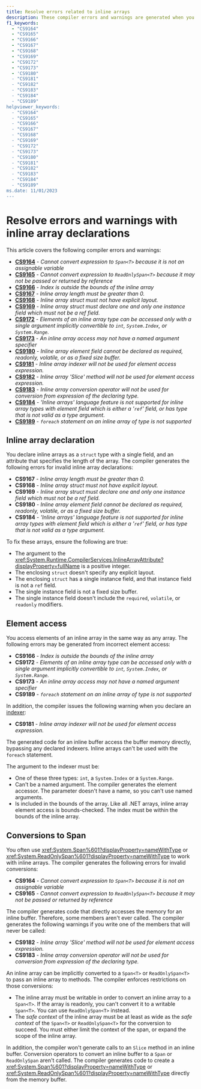 ```yaml
---
title: Resolve errors related to inline arrays
description: These compiler errors and warnings are generated when you create an inline array struct that is invalid. This article helps you diagnose and fix those issues.
f1_keywords:
  - "CS9164"
  - "CS9165"
  - "CS9166"
  - "CS9167"
  - "CS9168"
  - "CS9169"
  - "CS9172"
  - "CS9173"
  - 'CS9180"
  - "CS9181"
  - "CS9182"
  - "CS9183"
  - "CS9184"
  - "CS9189"
helpviewer_keywords:
  - "CS9164"
  - "CS9165"
  - "CS9166"
  - "CS9167"
  - "CS9168"
  - "CS9169"
  - "CS9172"
  - "CS9173"
  - "CS9180"
  - "CS9181"
  - "CS9182"
  - "CS9183"
  - "CS9184"
  - "CS9189"
ms.date: 11/01/2023
---
```

# Resolve errors and warnings with inline array declarations

This article covers the following compiler errors and warnings:

<!-- The text in this list generates issues for Acrolinx, because they don't use contractions.
That's by design. The text closely matches the text of the compiler error / warning for SEO purposes.
 -->
- [**CS9164**](#conversions-to-span) - *Cannot convert expression to `Span<T>` because it is not an assignable variable*
- [**CS9165**](#conversions-to-span) - *Cannot convert expression to `ReadOnlySpan<T>` because it may not be passed or returned by reference*
- [**CS9166**](#element-access) - *Index is outside the bounds of the inline array*
- [**CS9167**](#inline-array-declaration) - *Inline array length must be greater than 0.*
- [**CS9168**](#inline-array-declaration) - *Inline array struct must not have explicit layout.*
- [**CS9169**](#inline-array-declaration) - *Inline array struct must declare one and only one instance field which must not be a ref field.*
- [**CS9172**](#element-access) - *Elements of an inline array type can be accessed only with a single argument implicitly convertible to `int`, `System.Index`, or `System.Range`.*
- [**CS9173**](#element-access) - *An inline array access may not have a named argument specifier*
- [**CS9180**](#inline-array-declaration) - *Inline array element field cannot be declared as required, readonly, volatile, or as a fixed size buffer.*
- [**CS9181**](#element-access) - *Inline array indexer will not be used for element access expression.*
- [**CS9182**](#conversions-to-span) - *Inline array 'Slice' method will not be used for element access expression.*
- [**CS9183**](#conversions-to-span) - *Inline array conversion operator will not be used for conversion from expression of the declaring type.*
- [**CS9184**](#inline-array-declaration) - *'Inline arrays' language feature is not supported for inline array types with element field which is either a '`ref`' field, or has type that is not valid as a type argument.*
- [**CS9189**](#element-access) - *`foreach` statement on an inline array of type is not supported*

## Inline array declaration

You declare inline arrays as a `struct` type with a single field, and an attribute that specifies the length of the array. The compiler generates the following errors for invalid inline array declarations:

- **CS9167** - *Inline array length must be greater than 0.*
- **CS9168** - *Inline array struct must not have explicit layout.*
- **CS9169** - *Inline array struct must declare one and only one instance field which must not be a ref field.*
- **CS9180** - *Inline array element field cannot be declared as required, readonly, volatile, or as a fixed size buffer.*
- **CS9184** - *'Inline arrays' language feature is not supported for inline array types with element field which is either a '`ref`' field, or has type that is not valid as a type argument.*

To fix these arrays, ensure the following are true:

- The argument to the <xref:System.Runtime.CompilerServices.InlineArrayAttribute?displayProperty=fullName> is a positive integer.
- The enclosing `struct` doesn't specify any explicit layout.
- The enclosing `struct` has a single instance field, and that instance field is not a `ref` field.
- The single instance field is not a fixed size buffer.
- The single instance field doesn't include the `required`, `volatile`, or `readonly` modifiers.

## Element access

You access elements of an inline array in the same way as any array. The following errors may be generated from incorrect element access:

- **CS9166** - *Index is outside the bounds of the inline array*
- **CS9172** - *Elements of an inline array type can be accessed only with a single argument implicitly convertible to `int`, `System.Index`, or `System.Range`.*
- **CS9173** - *An inline array access may not have a named argument specifier*
- **CS9189** - *`foreach` statement on an inline array of type is not supported*

In addition, the compiler issues the following warning when you declare an [indexer](../../indexers.md):

- **CS9181** - *Inline array indexer will not be used for element access expression.*

The generated code for an inline buffer access the buffer memory directly, bypassing any declared indexers. Inline arrays can't be used with the `foreach` statement.

The argument to the indexer must be:

- One of these three types: `int`, a `System.Index` or a `System.Range`.
- Can't be a named argument. The compiler generates the element accessor. The parameter doesn't have a name, so you can't use named arguments.
- Is included in the bounds of the array. Like all .NET arrays, inline array element access is bounds-checked. The index must be within the bounds of the inline array.

## Conversions to Span

You often use <xref:System.Span%601?displayProperty=nameWithType> or <xref:System.ReadOnlySpan%601?displayProperty=nameWithType> to work with inline arrays. The compiler generates the following errors for invalid conversions:

- **CS9164** - *Cannot convert expression to `Span<T>` because it is not an assignable variable*
- **CS9165** - *Cannot convert expression to `ReadOnlySpan<T>` because it may not be passed or returned by reference*

The compiler generates code that directly accesses the memory for an inline buffer. Therefore, some members aren't ever called. The compiler generates the following warnings if you write one of the members that will never be called:

- **CS9182** - *Inline array 'Slice' method will not be used for element access expression.*
- **CS9183** - *Inline array conversion operator will not be used for conversion from expression of the declaring type.*

An inline array can be implicitly converted to a `Span<T>` or `ReadOnlySpan<T>` to pass an inline array to methods. The compiler enforces restrictions on those conversions:

- The inline array must be writable in order to convert an inline array to a `Span<T>`. If the array is readonly, you can't convert it to a writable `Span<T>`. You can use `ReadOnlySpan<T>` instead.
- The *safe context* of the inline array must be at least as wide as the *safe context* of the `Span<T>` or `ReadOnlySpan<T>` for the conversion to succeed. You must either limit the context of the span, or expand the scope of the inline array.

In addition, the compiler won't generate calls to an `Slice` method in an inline buffer. Conversion operators to convert an inline buffer to a `Span` or `ReadOnlySpan` aren't called. The compiler generates code to create a <xref:System.Span%601?displayProperty=nameWithType> or <xref:System.ReadOnlySpan%601?displayProperty=nameWithType> directly from the memory buffer.
